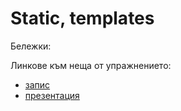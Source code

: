 # Static, templates

Бележки:

Линкове към неща от упражнението:

- [запис]
- [презентация]

[запис]: <https://drive.google.com/file/d/15zmcU6KmAsg32jG6FGtqQG82m9HaQIGG/view?usp=sharing>
[презентация]: <https://docs.google.com/presentation/d/1VT9kJZHmsdJRRRKuFPlEb-MzXTT1xD7mE64jFTIt66I/edit?usp=sharing>